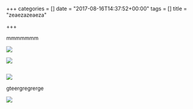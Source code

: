 +++
categories = []
date = "2017-08-16T14:37:52+00:00"
tags = []
title = "zeaezazeaeza"

+++


mmmmmmm

![](/uploads/2017/08/16/itsskin02.jpg)

![](/uploads/2017/08/16/dofus-2017-07-23_16-17-27-Puchii.png)

<img src="/images/thumbs/06.jpg" alt="" class=" forestry--none forestry--right forestry--none forestry--left forestry--none" style="float: none;">

![](/uploads/2017/08/16/8qr9KmY.png)

gteergregrerge

![](/uploads/2017/08/16/8qr9KmY.png)

